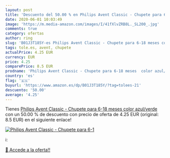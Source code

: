 ```yaml
---
layout: post
title: 'Descuento del 50.00 % en Philips Avent Classic - Chupete para 6-1'
date: 2020-06-01 10:03:49
image: 'https://m.media-amazon.com/images/I/41fXlvZRB8L._SL200_.jpg'
comments: true
category: ofertas
author: ring
slug: 'B01J3T185Y-es Philips Avent Classic - Chupete para 6-18 meses color...'
tags: tole.es, avent, chupete
actualPrice: 4.25 EUR
currency: EUR
price: 4.25
comparePrice: 8.5 EUR
prodname: 'Philips Avent Classic - Chupete para 6-18 meses  color azul/verde'
country: 'es'
flag: '🇪🇸'
buyurl: 'https://www.amazon.es/dp/B01J3T185Y/?tag=tolees-21'
descuento: '50.00'
average: '4.25'
---
```


Tienes [Philips Avent Classic - Chupete para 6-18 meses  color azul/verde](https://www.amazon.es/dp/B01J3T185Y/?tag=tolees-21) con un 50.00 % de descuento con precio de oferta de 4.25 EUR (original: 8.5 EUR) en el siguiente enlace!

[![Philips Avent Classic - Chupete para 6-1](https://m.media-amazon.com/images/I/41fXlvZRB8L._SL200_.jpg)](https://www.amazon.es/dp/B01J3T185Y/?tag=tolees-21)

ℹ️:


[🛒 Accede a la oferta!!](https://www.amazon.es/dp/B01J3T185Y/?tag=tolees-21)
